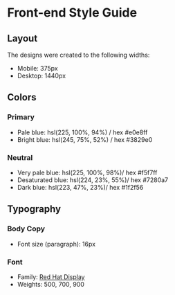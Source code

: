 # Front-end Style Guide

## Layout

The designs were created to the following widths:

- Mobile: 375px
- Desktop: 1440px

## Colors

### Primary

- Pale blue: hsl(225, 100%, 94%) / hex #e0e8ff
- Bright blue: hsl(245, 75%, 52%) / hex #3829e0

### Neutral

- Very pale blue: hsl(225, 100%, 98%)/ hex #f5f7ff
- Desaturated blue: hsl(224, 23%, 55%)/ hex #7280a7
- Dark blue: hsl(223, 47%, 23%)/ hex #1f2f56

## Typography

### Body Copy

- Font size (paragraph): 16px

### Font

- Family: [Red Hat Display](https://fonts.google.com/specimen/Red+Hat+Display)
- Weights: 500, 700, 900
